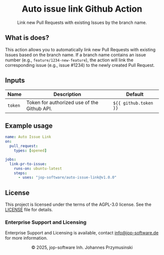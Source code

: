 <div align="center">
    <h1>Auto issue link Github Action</h1>
    <p>Link new Pull Requests with existing Issues by the branch name.</p>
</div>

## What is does?

This action allows you to automatically link new Pull Requests with existing Issues based on the branch name. If a branch name contains an issue number (e.g., `feature/1234-new-feature`), the action will link the corresponding issue (e.g., issue #1234) to the newly created Pull Request.

## Inputs

| Name    | Description                                 | Default               |
| ------- | ------------------------------------------- | --------------------- |
| `token` | Token for authorized use of the Github API. | `${{ github.token }}` |

## Example usage

```yaml
name: Auto Issue Link
on:
  pull_request:
    types: [opened]

jobs:
  link-pr-to-issue:
    runs-on: ubuntu-latest
    steps:
      - uses: "jop-software/auto-issue-link@v1.0.0"
```

## License

This project is licensed under the terms of the AGPL-3.0 license. See the [LICENSE](LICENSE) file for details.

### Enterprise Support and Licensing

Enterprise Support and Licensing is available, contact [info@jop-software.de](mailto:info@jop-software.de) for more information.

<div align="center">
    <span>&copy; 2025, jop-software Inh. Johannes Przymusinski</span>
</div>
